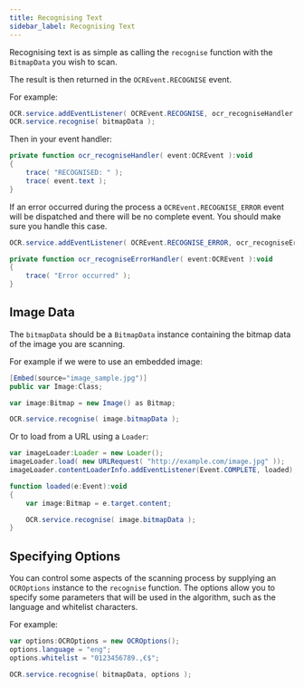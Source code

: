 ```yaml
---
title: Recognising Text
sidebar_label: Recognising Text
---
```



Recognising text is as simple as calling the `recognise` function with the `BitmapData` you wish to scan.

The result is then returned in the `OCREvent.RECOGNISE` event.

For example:

```actionscript
OCR.service.addEventListener( OCREvent.RECOGNISE, ocr_recogniseHandler );
OCR.service.recognise( bitmapData );
```

Then in your event handler:

```actionscript
private function ocr_recogniseHandler( event:OCREvent ):void
{
	trace( "RECOGNISED: " );
	trace( event.text );
}
```


If an error occurred during the process a `OCREvent.RECOGNISE_ERROR` event will be dispatched
and there will be no complete event. You should make sure you handle this case.

```actionscript 
OCR.service.addEventListener( OCREvent.RECOGNISE_ERROR, ocr_recogniseErrorHandler );

private function ocr_recogniseErrorHandler( event:OCREvent ):void
{
	trace( "Error occurred" );
}
```

## Image Data

The `bitmapData` should be a `BitmapData` instance containing the bitmap data of the image 
you are scanning.

For example if we were to use an embedded image:

```actionscript
[Embed(source="image_sample.jpg")]
public var Image:Class;

var image:Bitmap = new Image() as Bitmap;

OCR.service.recognise( image.bitmapData );
```

Or to load from a URL using a `Loader`:

```actionscript
var imageLoader:Loader = new Loader();
imageLoader.load( new URLRequest( "http://example.com/image.jpg" ));
imageLoader.contentLoaderInfo.addEventListener(Event.COMPLETE, loaded);

function loaded(e:Event):void
{
	var image:Bitmap = e.target.content;

	OCR.service.recognise( image.bitmapData );
}
```


## Specifying Options

You can control some aspects of the scanning process by supplying an `OCROptions` instance 
to the `recognise` function. The options allow you to specify some parameters that will
be used in the algorithm, such as the language and whitelist characters.

For example:

```actionscript
var options:OCROptions = new OCROptions();
options.language = "eng";
options.whitelist = "0123456789.,€$";

OCR.service.recognise( bitmapData, options );
```

